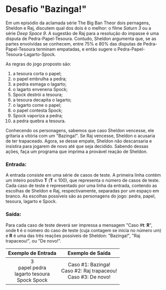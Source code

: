 # Desafio "Bazinga!"

Em um episódio da aclamada série The Big Ban Theor dois pernagens, Sheldon e Raj, discutem qual dos dois é o melhor: o filme *Saturn 3* ou a série *Deep Space 9*. A sugestão de Raj para a resolução do impasse é uma disputa de Pedra-Papel-Tesoura. Contudo, Sheldon argumenta que, se as partes envolvidas se conhecem, entre 75% e 80% das disputas de Pedra-Papel-Tesoura terminam empatadas, e então sugere o Pedra-Papel-Tesoura-Lagarto-Spock.

As regras do jogo proposto são:

1. a tesoura corta o papel;
2. o papel embrulha a pedra;
3. a pedra esmaga o lagarto;
4. o lagarto envenena Spock;
5. Spock destrói a tesoura;
6. a tesoura decapita o lagarto;
7. o lagarto come o papel;
8. o papel contesta Spock;
9. Spock vaporiza a pedra;
10. a pedra quebra a tesoura.

Conhecendo os personagens, sabemos que caso Sheldon vencesse, ele gritaria a vitória com um "Bazinga!". Se Raj vencesse, Sheldon o acusaria de ter trapaceado. Agora, se desse empate, Sheldon não descansaria e insistira para jogarem de novo até que seja decidido. Sabendo dessas ações, faça um programa que imprima a provável reação de Sheldon.

### Entrada:

A entrada consiste em uma série de casos de teste. A primeira linha contém um inteiro positivo **T** (**T** ≤ 100), que representa o número de casos de teste. Cada caso de teste é representado por uma linha da entrada, contendo as escolhas de Sheldon e Raj, respectivamente, separadas por um espaço em branco. As escolhas possíveis são as personagens do jogo: pedra, papel, tesoura, lagarto e Spock.

### Saída:

Para cada caso de teste deverá ser impressa a mensagem "Caso #**t**: **R**", onde **t** é o número do caso de teste (cuja contagem se inicia no número um) e **R** é uma das três reações possíveis de Sheldon: "Bazinga!", "Raj trapaceou!", ou "De novo!".

|                    Exemplo de Entrada                    |                       Exemplo de Saída                       |
| :------------------------------------------------------: | :----------------------------------------------------------: |
| 3<br />papel pedra<br />lagarto tesoura<br />Spock Spock | Caso #1: Bazinga!<br />Caso #2: Raj trapaceou!<br />Caso #3: De novo! |
